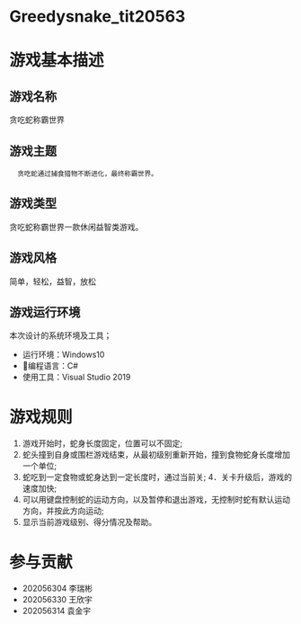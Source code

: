 # Greedysnake_tit20563
# 游戏基本描述
## 游戏名称
贪吃蛇称霸世界
## 游戏主题
      贪吃蛇通过捕食猎物不断进化，最终称霸世界。
## 游戏类型
贪吃蛇称霸世界一款休闲益智类游戏。
## 游戏风格
简单，轻松，益智，放松
## 游戏运行环境
本次设计的系统环境及工具；
* 运行环境：Windows10
* 编程语言：C#
* 使用工具：Visual Studio 2019
# 游戏规则
1. 游戏开始时，蛇身长度固定，位置可以不固定;
2. 蛇头撞到自身或围栏游戏结束，从最初级别重新开始，撞到食物蛇身长度增加一个单位;
3. 蛇吃到一定食物或蛇身达到一定长度时，通过当前关;
4．关卡升级后，游戏的速度加快;
5. 可以用键盘控制蛇的运动方向，以及暂停和退出游戏，无控制时蛇有默认运动方向，并按此方向运动;
6. 显示当前游戏级别、得分情况及帮助。
# 参与贡献
* 202056304 李瑞彬
* 202056330 王欣宇
* 202056314 袁金宇
